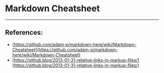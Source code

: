 # Markdown Cheatsheet

---

## References:
- [https://github.com/adam-p/markdown-here/wiki/Markdown-Cheatsheet](https://github.com/adam-p/markdown-here/wiki/Markdown-Cheatsheet)
- [https://github.blog/2013-01-31-relative-links-in-markup-files/](https://github.blog/2013-01-31-relative-links-in-markup-files/)
